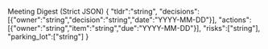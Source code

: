 Meeting Digest (Strict JSON)
{
  "tldr":"string",
  "decisions":[{"owner":"string","decision":"string","date":"YYYY-MM-DD"}],
  "actions":[{"owner":"string","item":"string","due":"YYYY-MM-DD"}],
  "risks":["string"],
  "parking_lot":["string"]
}
